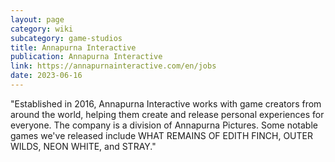 ```yaml
---
layout: page
category: wiki
subcategory: game-studios
title: Annapurna Interactive
publication: Annapurna Interactive
link: https://annapurnainteractive.com/en/jobs
date: 2023-06-16
---
```


"Established in 2016, Annapurna Interactive works with game creators from around the world, helping them create and release personal experiences for everyone. The company is a division of Annapurna Pictures. Some notable games we've released include WHAT REMAINS OF EDITH FINCH, OUTER WILDS, NEON WHITE, and STRAY."
